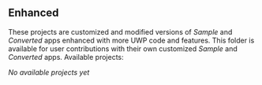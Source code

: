 ## Enhanced
These projects are customized and modified versions of *Sample* and *Converted* apps enhanced with more UWP code and features. This folder is available for user contributions with their own customized *Sample* and *Converted* apps. Available projects:

*No available projects yet*

